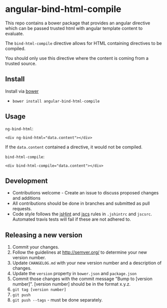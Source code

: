 # angular-bind-html-compile
This repo contains a bower package that provides an angular directive which can be passed trusted html with angular template content to evaluate.

The `bind-html-compile` directive allows for HTML containing directives to be compiled.

You should only use this directive where the content is coming from a trusted
source.

## Install
Install via [bower](http://bower.io)

* `bower install angular-bind-html-compile`

## Usage 
`ng-bind-html`:
```
<div ng-bind-html="data.content"></div>
```

If the `data.content` contained a directive, it would not be compiled.

`bind-html-compile`:
```
<div bind-html-compile="data.content"></div>
```

## Development
* Contributions welcome - Create an issue to discuss proposed changes and additions
* All contributions should be done in branches and submitted as pull requests.
* Code style follows the [jsHint](http://jshint.com/docs/) and [jscs](http://jscs.info/) rules in `.jshintrc` and `jscsrc`. Automated travis tests will fail if these are not adhered to.

## Releasing a new version

1. Commit your changes.
1. Follow the guidelines at http://semver.org/ to determine your new version number.
1. Update `CHANGELOG.md` with your new version number and a description of changes.
1. Update the `version` property in `bower.json` and `package.json`
1. Commit those changes with the commit message "Bump to [version number]". [version number] should be in the format x.y.z.
1. `git tag [version number]`
1. `git push`
1. `git push --tags` - must be done separately.
